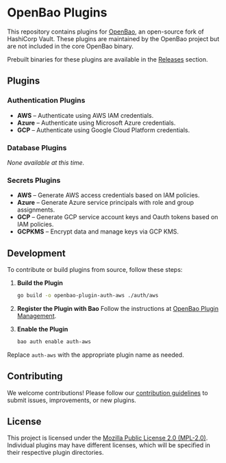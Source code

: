 # OpenBao Plugins

This repository contains plugins for
[OpenBao](https://github.com/openbao/openbao), an open-source fork of HashiCorp
Vault. These plugins are maintained by the OpenBao project but are not included
in the core OpenBao binary.

Prebuilt binaries for these plugins are available in the [Releases](https://github.com/openbao/openbao-plugins/releases) section.

## Plugins

### Authentication Plugins
- **AWS** – Authenticate using AWS IAM credentials.
- **Azure** – Authenticate using Microsoft Azure credentials.
- **GCP** – Authenticate using Google Cloud Platform credentials.

### Database Plugins
_None available at this time._

### Secrets Plugins
- **AWS** – Generate AWS access credentials based on IAM policies.
- **Azure** – Generate Azure service principals with role and group assignments.
- **GCP** – Generate GCP service account keys and Oauth tokens based on IAM policies.
- **GCPKMS** – Encrypt data and manage keys via GCP KMS.

## Development

To contribute or build plugins from source, follow these steps:

1. **Build the Plugin**

   ```sh
   go build -o openbao-plugin-auth-aws ./auth/aws
   ```

2. **Register the Plugin with Bao**
   Follow the instructions at [OpenBao Plugin Management](https://openbao.org/docs/plugins/plugin-management/).

3. **Enable the Plugin**

   ```sh
   bao auth enable auth-aws
   ```

Replace `auth-aws` with the appropriate plugin name as needed.


## Contributing

We welcome contributions! Please follow our [contribution
guidelines](https://github.com/openbao/openbao/blob/main/CONTRIBUTING.md) to
submit issues, improvements, or new plugins.

## License

This project is licensed under the [Mozilla Public License 2.0
(MPL-2.0)](LICENSE). Individual plugins may have different licenses, which will
be specified in their respective plugin directories.

